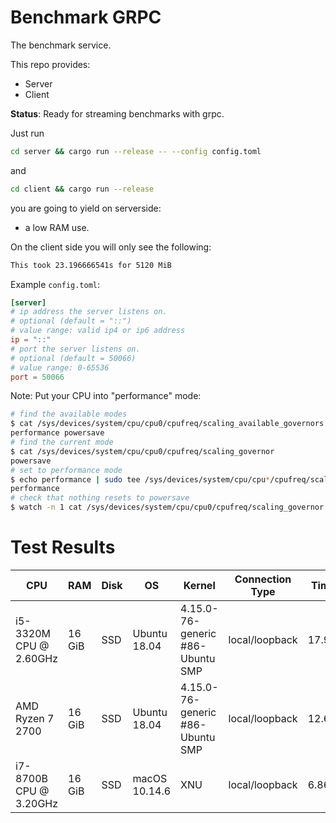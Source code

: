 # Benchmark GRPC

The benchmark service.

This repo provides:

- Server
- Client

**Status**: Ready for streaming benchmarks with grpc.

Just run 
```bash
cd server && cargo run --release -- --config config.toml
```
and
```bash
cd client && cargo run --release
```
you are going to yield on serverside:
* a low RAM use.

On the client side you will only see the following:
```bash
This took 23.196666541s for 5120 MiB
```

Example `config.toml`:
```toml
[server]
# ip address the server listens on.
# optional (default = "::")
# value range: valid ip4 or ip6 address
ip = "::"
# port the server listens on.
# optional (default = 50066)
# value range: 0-65536
port = 50066
```

Note: Put your CPU into "performance" mode:
```bash
# find the available modes
$ cat /sys/devices/system/cpu/cpu0/cpufreq/scaling_available_governors
performance powersave
# find the current mode
$ cat /sys/devices/system/cpu/cpu0/cpufreq/scaling_governor
powersave
# set to performance mode
$ echo performance | sudo tee /sys/devices/system/cpu/cpu*/cpufreq/scaling_governor
performance
# check that nothing resets to powersave
$ watch -n 1 cat /sys/devices/system/cpu/cpu0/cpufreq/scaling_governor
```

Test Results
============

CPU | RAM | Disk | OS | Kernel | Connection Type | Timing
--- | --- | --- | --- | --- | --- | ---
i5-3320M CPU @ 2.60GHz | 16 GiB | SSD | Ubuntu 18.04 | 4.15.0-76-generic #86-Ubuntu SMP | local/loopback | 17.903s
AMD Ryzen 7 2700 | 16 GiB | SSD | Ubuntu 18.04 |  4.15.0-76-generic #86-Ubuntu SMP | local/loopback | 12.608s
i7-8700B CPU @ 3.20GHz | 16 GiB | SSD | macOS 10.14.6 | XNU | local/loopback | 6.869s